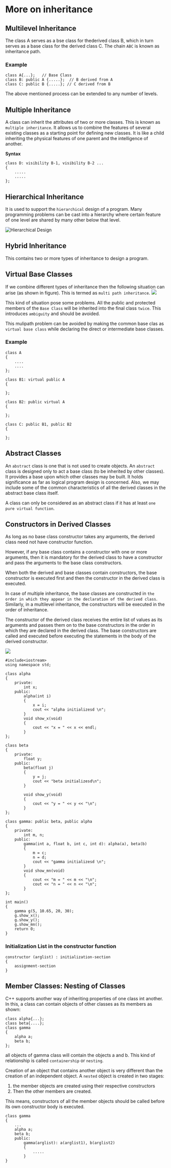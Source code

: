 # More on inheritance

## Multilevel Inheritance
The class A serves as a bse class for thederived class B, which in turn serves as a base class for the derived class C. The chain `ABC` is known as inheritance path.

### Example
```
class A{...};   // Base Class
class B: public A {.....};  // B derived from A
class C: public B {.....}; // C derived from B
```

The above mentioned process can be extended to any number of levels.

## Multiple Inheritance
A class can inherit the attributes of two or more classes. This is known as `multiple inheritance`. It allows us to combine the features of several existing classes as a starting point for defining new classes. It is like a child inheriting the physical features of one parent and the intelligence of another.

**Syntax**
```
class D: visibility B-1, visibility B-2 ...
{
    .....
    .....
};
```

## Hierarchical Inheritance
It is used to support the `hierarchical` design of a program. Many programming problems can be cast into a hierarchy where certain feature of one level are shared by many other below that level.

![Hierarchical Design](./hieriarchical_classification_pic.jpg)

## Hybrid Inheritance
This contains two or more types of inheritance to design a program.


## Virtual Base Classes
If we combine different types of inheritance then the following situation can arise (as shown in figure). This is termed as `multi path inheritance`. 
![](./multipath.jpg)

This kind of situation pose some problems. All the public and protected members of the `Base Class` will be inherited into the final class `twice`. This introduces `ambiguity` and should be avoided. 

This mulipath problem can be avoided by making the common base clas as `virtual base class` while declaring the direct or intermediate base classes.

### Example
```
class A
{
    ....
    ....
};

class B1: virtual public A
{

};

class B2: public virtual A
{

};

class C: public B1, public B2
{

};
```

## Abstract Classes
An `abstract` class is one that is not used to create objects. An `abstract` class is designed only to act a base class (to be inherited by other classes). It provides a base upon which other classes may be built. It holds significance as far as logical program design is concerned. Also, we may include some of the common characteristics of all the derived classes in the abstract base class itself.

A class can only be considered as an abstract class if it has at least `one pure virtual function`. 

## Constructors in Derived Classes
As long as no base class constructor takes any arguments, the derived class need not have constructor function. 

However, if any base class contains a constructor with one or more arguments, then it is mandatory for the derived class to have a constructor and pass the arguments to the base class constructors. 

When both the derived and base classes contain constructors, the base constructor is executed first and then the constructor in the derived class is executed. 

In case of multiple inheritance, the base classes are constructed in `the order in which they appear in the declaration of the derived class`. Similarly, in a multilevel inheritance, the constructors will be executed in the order of inheritance.

The constructor of the derived class receives the entire list of values as its arguments and passes them on to the base constructors in the order in which they are declared in the derived class. The base constructors are called and executed before executing the statements in the body of the derived constructor.

![](./Constructors+in+Derived+Class.jpg)

```
#include<iostream>
using namespace std;

class alpha
{
    private:
        int x;
    public:
        alpha(int i)
        {
            x = i;
            cout << "alpha initializesd \n";
        }
        void show_x(void)
        {
            cout << "x = " << x << endl;
        }
};

class beta
{
    private:
        float y;
    public:
        beta(float j)
        {
            y = j;
            cout << "beta initializesd\n";
        }

        void show_y(void)
        {
            cout << "y = " << y << "\n";
        }
};

class gamma: public beta, public alpha
{
    private:
        int m, n;
    public: 
        gamma(int a, float b, int c, int d): alpha(a), beta(b)
        {
            m = c;
            n = d;
            cout << "gamma initializesd \n";
        }
        void show_mn(void)
        {
            cout << "m = " << m << "\n";
            cout << "n = " << n << "\n";
        }
};

int main()
{
    gamma g(5, 10.65, 20, 30);
    g.show_x();
    g.show_y();
    g.show_mn();
    return 0;
}
```

### Initialization List in the constructor function

```
constructor (arglist) : initialization-section
{
    assignment-section
}
```

## Member Classes: Nesting of Classes
C++ supports another way of inheriting properties of one class int another. In this, a class can contain objects of other classes as its members as shown:
```
class alpha{...};
class beta{....};
class gamma
{
    alpha a;
    beta b;
};
```

all objects of gamma class will contain the objects a and b. This kind of relationship is called `containership` or `nesting`. 

Creation of an object that contains another object is very different than the creation of an independent object. A `nested` object is created in two stages:
1. the member objects are created using their respective constructors
2. Then the other members are created.

This means, constructors of all the member objects should be called before its own constructor body is executed.
```
class gamma
{
    ...
    alpha a;
    beta b;
    public:
        gamma(arglist): a(arglist1), b(arglist2)
        {
            .....
        }
}
```